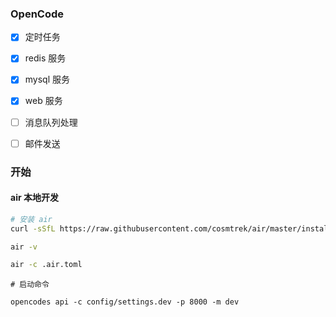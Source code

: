 ### OpenCode 






- [x] 定时任务
- [x] redis 服务 
- [x] mysql 服务 
- [x] web 服务 

- [ ] 消息队列处理
- [ ] 邮件发送


### 开始

#### air 本地开发
``` bash
# 安装 air 
curl -sSfL https://raw.githubusercontent.com/cosmtrek/air/master/install.sh | sh -s

air -v 

air -c .air.toml

```




```
# 启动命令

opencodes api -c config/settings.dev -p 8000 -m dev 
```
